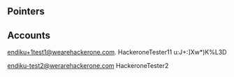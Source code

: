 
## Pointers



## Accounts

endiku+1test1@wearehackerone.com.
HackeroneTester11
u:J+:]Xw*)K%L3D






endiku-test2@werarehackerone.com
HackeroneTester2
